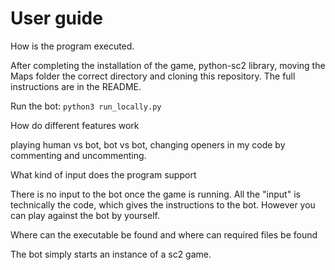 # User guide

How is the program executed. 

After completing the installation of the game, python-sc2 library, moving the Maps folder the correct directory and cloning this repository. The full instructions are in the README.

Run the bot: `python3 run_locally.py`

How do different features work

playing human vs bot, bot vs bot, changing openers in my code by commenting and uncommenting.

What kind of input does the program support

There is no input to the bot once the game is running. All the "input" is technically the code, which gives the instructions to the bot. However you can play against the bot by yourself. 

Where can the executable be found and where can required files be found

The bot simply starts an instance of a sc2 game. 

